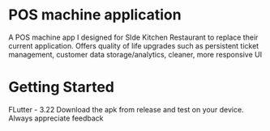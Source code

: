 # POS machine application
A POS machine app I designed for SIde Kitchen Restaurant to replace their current application. Offers quality of life upgrades such as persistent ticket management, customer data storage/analytics, cleaner, more responsive UI

# Getting Started
FLutter - 3.22 
Download the apk from release and test on your device. Always appreciate feedback 
